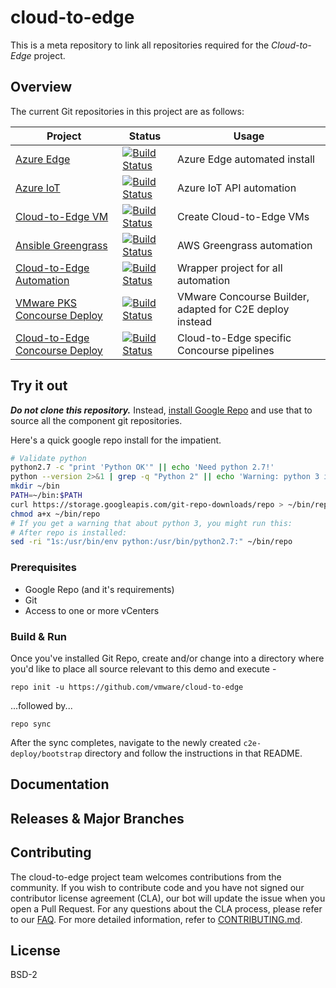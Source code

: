 
# cloud-to-edge

This is a meta repository to link all repositories required for the
_Cloud-to-Edge_ project.

## Overview

The current Git repositories in this project are as follows:

| Project       | Status        | Usage            |
| ------------- | ------------- | ---------------- |
| [Azure Edge](https://github.com/vmware/ansible-role-microsoft-azure-edge) | [![Build Status](https://travis-ci.org/vmware/ansible-role-microsoft-azure-edge.svg?branch=master)](https://travis-ci.org/vmware/ansible-role-microsoft-azure-edge) | Azure Edge automated install |
| [Azure IoT](https://github.com/vmware/ansible-role-microsoft-azure-iot) | [![Build Status](https://travis-ci.org/vmware/ansible-role-microsoft-azure-iot.svg?branch=master)](https://travis-ci.org/vmware/ansible-role-microsoft-azure-iot) | Azure IoT API automation |
| [Cloud-to-Edge VM](https://github.com/vmware/ansible-role-cloud-to-edge-vm) | [![Build Status](https://travis-ci.org/vmware/ansible-role-cloud-to-edge-vm.svg?branch=master)](https://travis-ci.org/vmware/ansible-role-cloud-to-edge-vm) | Create Cloud-to-Edge VMs |
| [Ansible Greengrass](https://github.com/vmware/ansible-aws-greengrass) | [![Build Status](https://travis-ci.org/vmware/ansible-aws-greengrass.svg?branch=master)](https://travis-ci.org/vmware/ansible-aws-greengrass) | AWS Greengrass automation |
| [Cloud-to-Edge Automation](https://github.com/vmware/cloud-to-edge-automation) | [![Build Status](https://travis-ci.org/vmware/cloud-to-edge-automation.svg?branch=master)](https://travis-ci.org/vmware/cloud-to-edge-automation) | Wrapper project for all automation |
| [VMware PKS Concourse Deploy](https://github.com/vmware/vmware-pks-deploy) | [![Build Status](https://travis-ci.org/vmware/vmware-pks-deploy.svg?branch=master)](https://travis-ci.org/vmware/vmware-pks-deploy) | VMware Concourse Builder, adapted for C2E deploy instead |
| [Cloud-to-Edge Concourse Deploy](https://github.com/vmware/cloud-to-edge-concourse-deploy) | [![Build Status](https://travis-ci.org/vmware/cloud-to-edge-concourse-deploy.svg?branch=master)](https://travis-ci.org/vmware/cloud-to-edge-concourse-deploy) | Cloud-to-Edge specific Concourse pipelines |

## Try it out

***Do not clone this repository.***
Instead, [install Google Repo](https://source.android.com/source/downloading#installing-repo) and use that to source all the component git repositories.

Here's a quick google repo install for the impatient.

```bash
# Validate python
python2.7 -c "print 'Python OK'" || echo 'Need python 2.7!'
python --version 2>&1 | grep -q "Python 2" || echo 'Warning: python 3 is default!'
mkdir ~/bin
PATH=~/bin:$PATH
curl https://storage.googleapis.com/git-repo-downloads/repo > ~/bin/repo
chmod a+x ~/bin/repo
# If you get a warning that about python 3, you might run this:
# After repo is installed:
sed -ri "1s:/usr/bin/env python:/usr/bin/python2.7:" ~/bin/repo
```

### Prerequisites

* Google Repo (and it's requirements)
* Git
* Access to one or more vCenters

### Build & Run

Once you've installed Git Repo, create and/or change into a directory where
you'd like to place all source relevant to this demo and execute -

`repo init -u https://github.com/vmware/cloud-to-edge`

...followed by...

`repo sync`

After the sync completes, navigate to the newly created
`c2e-deploy/bootstrap` directory and follow the instructions in that README.

## Documentation

## Releases & Major Branches

## Contributing

The cloud-to-edge project team welcomes contributions from the community. If you wish to contribute code and you have not
signed our contributor license agreement (CLA), our bot will update the issue when you open a Pull Request. For any
questions about the CLA process, please refer to our [FAQ](https://cla.vmware.com/faq). For more detailed information,
refer to [CONTRIBUTING.md](CONTRIBUTING.md).

## License

BSD-2
